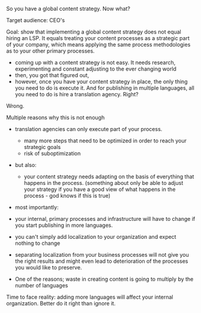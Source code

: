
So you have a global content strategy. Now what? 


Target audience: CEO's

Goal: show that implementing a global content strategy does not equal hiring an LSP. It equals treating your content processes as a strategic part of your company, which 
means applying the same process methodologies as to your other primary processes.


- coming up with a content strategy is not easy. It needs research, experimenting and constant adjusting to the ever changing world
- then, you got that figured out, 
- however, once you have your content strategy in place, the only thing you need to do is execute it. And for publishing in multiple languages, all you need to do is hire a translation agency. Right? 

Wrong.

Multiple reasons why this is not enough
- translation agencies can only execute part of your process. 
  -  many more steps that need to be optimized in order to reach your strategic goals
  -  risk of suboptimization 

- but also: 
  - your content strategy needs adapting on the basis of everything that happens in the process. 
  (something about only be able to adjust your strategy if you have a good view of what happens in the process - god knows if this is true)


 - most importantly: 
  - your internal, primary processes and infrastructure will have to change if you start publishing in more languages. 
  - you can't simply add localization to your organization and expect nothing to change
  - separating localization from your business processes will not give you the right results and might even lead to deterioration of the processes you would like to preserve.

- One of the reasons; waste in creating content is going to multiply by the number of languages


Time to face reality: adding more languages will affect your internal organization. Better do it right than ignore it. 




